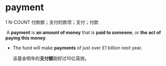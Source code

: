# payment

1 N-COUNT 付款额；支付的款项；支付；付款

​	A **payment** is **an amount of money** that is **paid to someone**, or **the act of paying this money**.

* The fund will make **payments** of just over £1 billion next year.

  该基金明年的**支付额**刚好过10亿英镑。